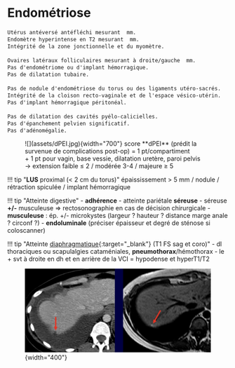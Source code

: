 # Endométriose  

```
Utérus antéversé antéfléchi mesurant  mm.
Endomètre hyperintense en T2 mesurant  mm.
Intégrité de la zone jonctionnelle et du myomètre.

Ovaires latéraux folliculaires mesurant à droite/gauche  mm.
Pas d'endométriome ou d'implant hémorragique.
Pas de dilatation tubaire.

Pas de nodule d'endométriose du torus ou des ligaments utéro-sacrés.
Intégrité de la cloison recto-vaginale et de l'espace vésico-utérin.
Pas d'implant hémorragique péritonéal.

Pas de dilatation des cavités pyélo-calicielles.
Pas d'épanchement pelvien significatif.
Pas d'adénomégalie.
```

<figure markdown="span">
    ![](assets/dPEI.jpg){width="700"}
    score **dPEI** (prédit la survenue de complications post-op) = 1 pt/compartiment 
    </br>+ 1 pt pour vagin, base vessie, dilatation uretère, paroi pelvis
    </br>→ extension faible ≤ 2 / modérée 3-4 / majeure ≥ 5
</figure>

!!! tip "**LUS** proximal (< 2 cm du torus)"
    épaississement > 5 mm / nodule / rétraction spiculée / implant hémorragique

!!! tip "Atteinte digestive"
    - **adhérence**
    - atteinte pariétale **séreuse**
    - séreuse **+/-** musculeuse => rectosonographie en cas de décision chirurgicale
    - **musculeuse** : ép. +/- microkystes (largeur ? hauteur ? distance marge anale ? circonf ?)
    - **endoluminale** (préciser épaisseur et degré de sténose si coloscanner)

!!! tip "Atteinte [diaphragmatique](https://services.medicalcongress.online/congress/Medias/2012/JFR2012-Posters/c1e19078-c57c-4f2d-bc40-5534e9a9e884/pdf/poster.pdf){:target="_blank"} (T1 FS sag et coro)"
    - dl thoraciques ou scapulalgies cataméniales, **pneumothorax**/hémothorax
    - le + svt à droite en dh et en arrière de la VCI = hypodense et hyperT1/T2
    <figure markdown="span">
        ![](assets/diaphEPP.jpg){width="400"}
    </figure>